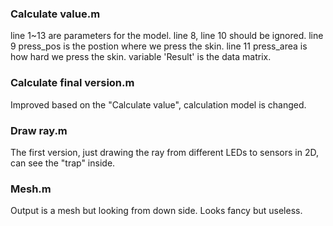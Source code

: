 ### Calculate value.m
line 1~13 are parameters for the model.
line 8, line 10 should be ignored.
line 9 press_pos is the postion where we press the skin.
line 11 press_area is how hard we press the skin.
variable 'Result' is the data matrix.
### Calculate final version.m
Improved based on the "Calculate value", calculation model is changed.
### Draw ray.m
The first version, just drawing the ray from different LEDs to sensors in 2D, can see the "trap" inside.
### Mesh.m
Output is a mesh but looking from down side. Looks fancy but useless.

